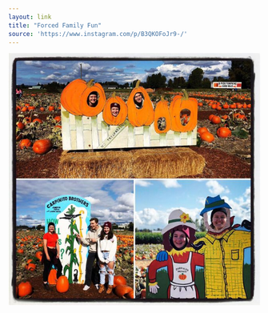 ```yaml
---
layout: link
title: "Forced Family Fun"
source: 'https://www.instagram.com/p/B3QKOFoJr9-/'
---
```


[![Forced Family Fun](/instagram/th-B3QKOFoJr9-.jpg)](https://www.instagram.com/p/B3QKOFoJr9-/)
